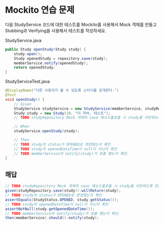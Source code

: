 # Mockito 연습 문제
  
다음 StudyService 코드에 대한 테스트를 Mockito를 사용해서 Mock 객체를 만들고 Stubbing과 Verifying을 사용해서 테스트를 작성하세요.

StudyService.java

```java
public Study openStudy(Study study) {
    study.open();
    Study openedStudy = repository.save(study);
    memberService.notify(openedStudy);
    return openedStudy;
}

```

StudyServiceTest.java

```java
@DisplayName("다른 사용자가 볼 수 있도록 스터디를 공개한다.")
@Test
void openStudy() {
    // Given
    StudyService studyService = new StudyService(memberService, studyRepository);
    Study study = new Study(10, "더 자바, 테스트");
    // TODO studyRepository Mock 객체의 save 메소드를호출 시 study를 리턴하도록 만들기.

    // When
    studyService.openStudy(study);

    // Then
    // TODO study의 status가 OPENED로 변경됐는지 확인
    // TODO study의 openedDataTime이 null이 아닌지 확인
    // TODO memberService의 notify(study)가 호출 됐는지 확인.
}

```

## 해답

```java
// TODO studyRepository Mock 객체의 save 메소드를호출 시 study를 리턴하도록 만들기.
given(studyRepository.save(study)).willReturn(study);        
// TODO study의 status가 OPENED로 변경됐는지 확인
assertEquals(StudyStatus.OPENED, study.getStatus());
// TODO study의 openedDataTime이 null이 아닌지 확인
assertNotNull(study.getOpenedDateTime());
// TODO memberService의 notify(study)가 호출 됐는지 확인.
then(memberService).should().notify(study);        
```


